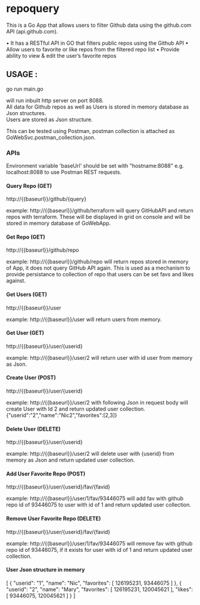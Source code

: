 # repoquery
This is a Go App that allows users to filter Github data using the github.com API (api.github.com). 
 
•	It has a RESTful API in GO that filters public repos using the Github API
•	Allow users to favorite or like repos from the filtered repo list
•	Provide ability to view & edit the user’s favorite repos

## USAGE :
  go run main.go

  will run inbuilt http server on port 8088.  
  All data for Github repos as well as Users is stored in memory database as Json structures.  
  Users are stored as Json structure. 

  This can be tested using Postman, postman collection is attached as GoWebSvc.postman_collection.json.


### APIs

Environment variable 'baseUrl' should be set with "hostname:8088" e.g. localhost:8088 to use Postman REST requests.  

#### Query Repo  (GET)
  
http://{{baseurl}}/github/{query}

example: http://{{baseurl}}/github/terraform will query GitHubAPI and return repos with terraform. These will be displayed in grid on console and will be stored in memory database of GoWebApp.

#### Get Repo  (GET)
  
http://{{baseurl}}/github/repo

example: http://{{baseurl}}/github/repo will return repos stored in memory of App, it does not query GitHub API again. This is used as a mechanism to provide persistance to collection of repo that users can be set favs and likes against.

#### Get Users (GET)
  
http://{{baseurl}}/user

example: http://{{baseurl}}/user will return users from memory.

#### Get User (GET)
  
http://{{baseurl}}/user/{userid}

example: http://{{baseurl}}/user/2 will return user with id user from memory as Json.

#### Create User (POST)
  
http://{{baseurl}}/user/{userid}

example: http://{{baseurl}}/user/2 with following Json in request body will create User with Id 2 and  return updated user collection.
{"userid":"2","name":"Nic2","favorites":[2,3]}

#### Delete User (DELETE)
  
http://{{baseurl}}/user/{userid}

example: http://{{baseurl}}/user/2 will delete user with {userid} from memory as Json and return updated user collection.

#### Add User Favorite Repo (POST)
  
http://{{baseurl}}/user/{userid}/fav/{favid}

example: http://{{baseurl}}/user/1/fav/93446075 will add fav with github repo id of 93446075 to user with id of 1 and return updated user collection.

#### Remove User Favorite Repo (DELETE)
  
http://{{baseurl}}/user/{userid}/fav/{favid}

example: http://{{baseurl}}/user/1/fav/93446075 will remove fav with github repo id of 93446075, if it exists for user with id of 1 and return updated user collection.

#### User Json structure in memory

[
  {
    "userid": "1",
    "name": "Nic",
    "favorites": [
      126195231,
      93446075
    ]
  },
  {
    "userid": "2",
    "name": "Mary",
    "favorites": [
      126195231,
      120045621
    ],
    "likes": [
      93446075,
      120045621
    ]
  }
]